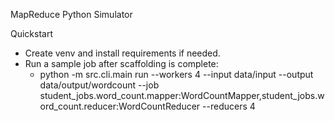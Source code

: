 MapReduce Python Simulator

Quickstart
- Create venv and install requirements if needed.
- Run a sample job after scaffolding is complete:
  - python -m src.cli.main run --workers 4 --input data/input --output data/output/wordcount --job student_jobs.word_count.mapper:WordCountMapper,student_jobs.word_count.reducer:WordCountReducer --reducers 4


